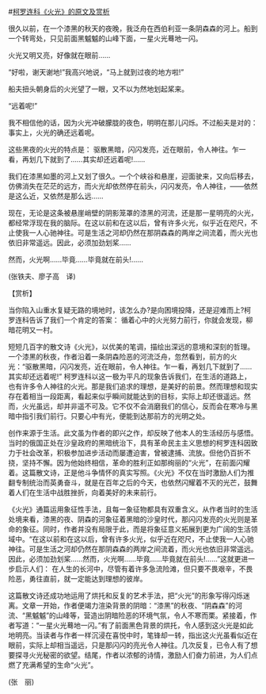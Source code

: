 #[柯罗连科《火光》的原文及赏析](https://www.vrrw.net/wx/12081.html)

很久以前，在一个漆黑的秋天的夜晚，我泛舟在西伯利亚一条阴森森的河上。船到一个转弯处，只见前面黑魆魆的山峰下面，一星火光蓦地一闪。

火光又明又亮，好像就在眼前……

“好啦，谢天谢地!”我高兴地说，“马上就到过夜的地方啦!”

船夫扭头朝身后的火光望了一眼，又不以为然地划起桨来。

“远着呢!”

我不相信他的话，因为火光冲破朦胧的夜色，明明在那儿闪烁。不过船夫是对的： 事实上，火光的确还远着呢。

这些黑夜的火光的特点是： 驱散黑暗，闪闪发亮，近在眼前，令人神往。乍一看，再划几下就到了……其实却还远着呢!……

我们在漆黑如墨的河上又划了很久。一个个峡谷和悬崖，迎面驶来，又向后移去，仿佛消失在茫茫的远方，而火光却依然停在前头，闪闪发亮，令人神往，——依然是这么近，又依然是那么远……

现在，无论是这条被悬崖峭壁的阴影笼罩的漆黑的河流，还是那一星明亮的火光，都经常浮现在我的脑际。在这以前和在这以后，曾有许多火光，似乎近在咫尺，不止使我一人心驰神往。可是生活之河却仍然在那阴森森的两岸之间流着，而火光也依旧非常遥远。因此，必须加劲划桨……

然而，火光啊……毕竟……毕竟就在前头!……

(张铁夫、廖子高　译)



【赏析】

当你陷入山重水复疑无路的境地时，该怎么办?是向困境投降，还是迎难而上?柯罗连科告诉了我们一个肯定的答案： 循着心中的火光努力前行，你就会发现，柳暗花明又一村。

短短几百字的散文诗《火光》，以优美的笔调，描绘出深远的意境和深刻的哲理。一个漆黑的秋夜，作者沿着一条阴森险恶的河流泛舟，忽然看到，前方的火光：“驱散黑暗，闪闪发亮，近在眼前，令人神往。乍一看，再划几下就到了……其实却还远着呢!” 柯罗连科以这一极为平凡的现象告诉我们，在生活的道路上，也有许多令人神往的火光。那是我们追求的理想，是美好的前景。然而理想和现实存在着相当一段距离，看起来似乎瞬间就能达到的目标，实际上却还很遥远。然而，火光虽远，却并非遥不可及。它不仅不会消磨我们的信心，反而会在寒冷与黑暗中指引我们前行。只要心中有光，便能到达那前方的光明之处。

创作来源于生活。此文虽为作者的即兴之作，却反映了他本人的生活经历与感悟。当时的俄国正处在沙皇政府的黑暗统治下，具有革命民主主义思想的柯罗连科因致力于社会改革，积极参加进步活动而屡遭迫害，曾被逮捕、流放。但他仍百折不挠，坚持不懈。因为他始终相信，革命的胜利正如那绚丽的“火光”，在前面闪耀着。这篇散文诗，正是他斗争情怀的真实写照。《火光》不仅在当时激励人们为推翻专制统治而英勇奋斗，就是在百年之后的今天，也依然闪耀着不灭的光芒，鼓舞着人们在生活中战胜挫折，向着美好的未来前行。

《火光》通篇运用象征性手法，且每一象征物都具有双重含义。从作者当时的生活处境来看，漆黑的夜、阴森的河象征着黑暗的沙皇时代，那闪闪发亮的火光则是革命的象征。同时，作者并没有局限于此，而是将象征意义拓展到更为广阔的生活领域中。“在这以前和在这以后，曾有许多火光，似乎近在咫尺，不止使我一人心驰神往。可是生活之河却仍然在那阴森森的两岸之间流着，而火光也依旧非常遥远。因此，必须加劲划桨……然而，火光啊……毕竟……毕竟就在前头!……”这就更进一步启示人们： 在人生的长河中，尽管有着许多急流险滩，但只要不畏艰辛，不畏险恶，勇往直前，就一定能达到理想的彼岸。

这篇散文诗还成功地运用了烘托和反复的艺术手法，把“火光”的形象写得闪烁迷离。文章一开始，作者便竭力渲染背景的阴暗：“漆黑”的秋夜、“阴森森”的河流、“黑魆魆”的山峰等，营造出阴暗险恶的环境气氛，令人不寒而栗。紧接着，作者写道：“一星火光蓦地一闪。”有了前面黑色背景的烘托，令人感到这火光是如此地明亮。当读者与作者一样沉浸在喜悦中时，笔锋却一转，指出这火光虽看似近在眼前，实际上却相当遥远，只是那闪闪的亮光令人神往。几次反复，已令人有了想要探寻火光秘密的欲望。结尾，作者以浓郁的诗情，激励人们奋力前进，为人们点燃了充满希望的生命“火光”。

(张　丽)

